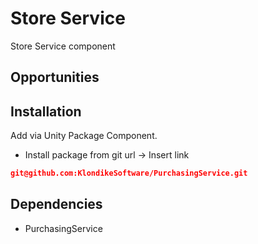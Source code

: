 # Store Service

Store Service component

## Opportunities


## Installation

Add via Unity Package Component.
+ Install package from git url -> Insert link
```json
git@github.com:KlondikeSoftware/PurchasingService.git
```
## Dependencies
- PurchasingService
